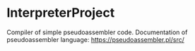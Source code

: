 # InterpreterProject
Compiler of simple pseudoassembler code.
Documentation of pseudoassembler language: https://pseudoassembler.pl/src/
